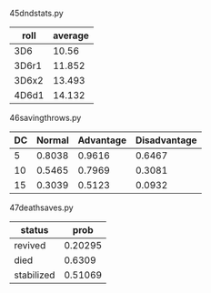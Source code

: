 45dndstats.py

| roll  | average |
|-------|---------|
|  3D6  |  10.56  |
| 3D6r1 |  11.852 |
| 3D6x2 |  13.493 |
| 4D6d1 |  14.132 |

46savingthrows.py 

| DC | Normal | Advantage | Disadvantage |
|----|--------|-----------|--------------|
| 5  | 0.8038 |  0.9616   |    0.6467    |
| 10 | 0.5465 |  0.7969   |    0.3081    |
| 15 | 0.3039 |  0.5123   |    0.0932    |

47deathsaves.py

|   status    |  prob   |
|-------------|---------|
|  revived    | 0.20295 |
|  died       | 0.6309  |
|  stabilized | 0.51069 |
